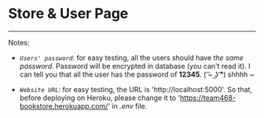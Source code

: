 ﻿# Store & User Page 

---

Notes:

- *`Users' password`*: for easy testing, all the users should have *the same password*. Password will be encrypted in database (you can't read it). I can tell you that all the user has the password of  **12345**. ( ͡~ ͜ʖ ͡°) shhhh ~ 

- *`Website URL`*: for easy testing, the URL is 'http://localhost:5000'. So that, before deploying on Heroku, please change it to 'https://team468-bookstore.herokuapp.com/' in *.env* file.